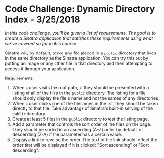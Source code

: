 
[comment]: # (README.md)

# Code Challenge: Dynamic Directory Index - 3/25/2018
_In this code challenge, you'll be given a list of requirements. The goal is to create a Sinatra application that satisfies these requirements using what we've covered so far in this course._

Sinatra will, by default, serve any file placed in a `public` directory that lives in the same directory as the Sinatra application. You can try this out by putting an image or any other file in that directory and then attempting to access it through your application.

Requirements
1. When a user visits the root path, `/`, they should be presented with a listing of all of the files in the `public` directory. The listing for a file should only display the file's name and not the names of any directories.
2. When a user clicks one of the filenames in the list, they should be taken directly to that file. Take advantage of Sinatra's built-in serving of the `public` directory.
3. Create at least 5 files in the `public` directory to test the listing page.
4. Add a parameter that controls the sort order of the files on the page. They should be sorted in an ascending (A-Z) order by default, or descending (Z-A) if the parameter has a certain value.
5. Display a link to reverse the order. The text of the link should reflect the order that will be displayed if it is clicked: "Sort ascending" or "Sort descending".
